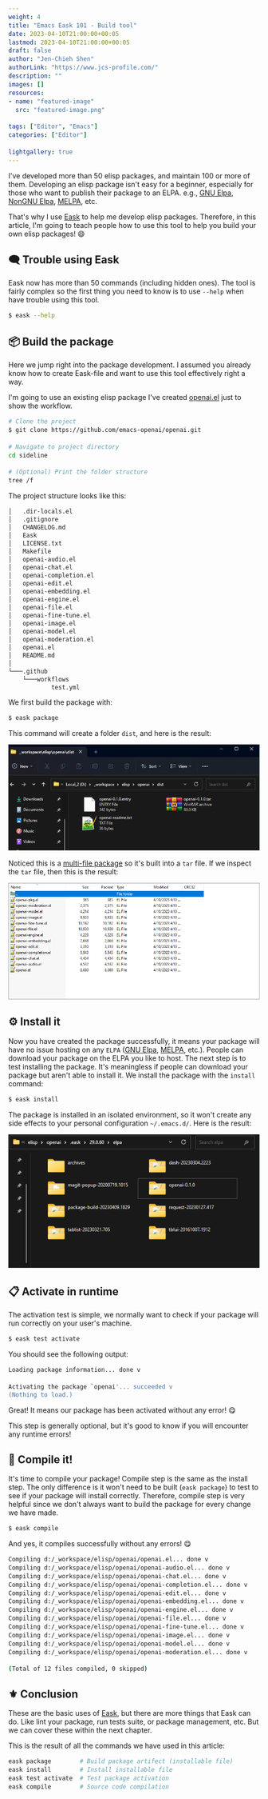 ```yaml
---
weight: 4
title: "Emacs Eask 101 - Build tool"
date: 2023-04-10T21:00:00+00:05
lastmod: 2023-04-10T21:00:00+00:05
draft: false
author: "Jen-Chieh Shen"
authorLink: "https://www.jcs-profile.com/"
description: ""
images: []
resources:
- name: "featured-image"
  src: "featured-image.png"

tags: ["Editor", "Emacs"]
categories: ["Editor"]

lightgallery: true
---
```


I've developed more than 50 elisp packages, and maintain 100 or more of them.
Developing an elisp package isn't easy for a beginner, especially for those
who want to publish their package to an ELPA. e.g., [GNU Elpa][], [NonGNU Elpa][],
[MELPA][], etc.

That's why I use [Eask][] to help me develop elisp packages. Therefore, in this
article, I'm going to teach people how to use this tool to help you build your
own elisp packages! 😄

<!-- more -->

## 🗨️ Trouble using Eask

Eask now has more than 50 commands (including hidden ones). The tool is fairly
complex so the first thing you need to know is to use `--help` when have trouble
using this tool.

```sh
$ eask --help
```

## 📦 Build the package

Here we jump right into the package development. I assumed you already know
how to create Eask-file and want to use this tool effectively right a way.

I'm going to use an existing elisp package I've created [openai.el][openai]
just to show the workflow.

```sh
# Clone the project
$ git clone https://github.com/emacs-openai/openai.git

# Navigate to project directory
cd sideline

# (Optional) Print the folder structure
tree /f
```

The project structure looks like this:

```
│   .dir-locals.el
│   .gitignore
│   CHANGELOG.md
│   Eask
│   LICENSE.txt
│   Makefile
│   openai-audio.el
│   openai-chat.el
│   openai-completion.el
│   openai-edit.el
│   openai-embedding.el
│   openai-engine.el
│   openai-file.el
│   openai-fine-tune.el
│   openai-image.el
│   openai-model.el
│   openai-moderation.el
│   openai.el
│   README.md
│
└───.github
    └───workflows
            test.yml
```

We first build the package with:

```sh
$ eask package
```

This command will create a folder `dist`, and here is the result:

![](package.png)

Noticed this is a [multi-file package][] so it's built into a `tar` file. If we
inspect the `tar` file, then this is the result:

![](tar.png)

## ⚙ Install it

Now you have created the package successfully, it means your package will have
no issue hosting on any `ELPA` ([GNU Elpa][], [MELPA][], etc.).
People can download your package on the ELPA you like to host. The next step
is to test installing the package. It's meaningless if people can download
your package but aren't able to install it. We install the package with
the `install` command:

```sh
$ eask install
```

The package is installed in an isolated environment, so it won't create any side
effects to your personal configuration `~/.emacs.d/`. Here is the result:

![](install.png)

## 📋 Activate in runtime

The activation test is simple, we normally want to check if your package will
run correctly on your user's machine.

```sh
$ eask test activate
```

You should see the following output:

```sh
Loading package information... done v

Activating the package `openai'... succeeded v
(Nothing to load.)
```

Great! It means our package has been activated without any error! 😋

This step is generally optional, but it's good to know if you will encounter
any runtime errors!

## 👷 Compile it!

It's time to compile your package! Compile step is the same as the install step.
The only difference is it won't need to be built (`eask package`) to test
to see if your package will install correctly. Therefore, compile step is very
helpful since we don't always want to build the package for every change we
have made.

```sh
$ eask compile
```

And yes, it compiles successfully without any errors! 😋

```sh
Compiling d:/_workspace/elisp/openai/openai.el... done v
Compiling d:/_workspace/elisp/openai/openai-audio.el... done v
Compiling d:/_workspace/elisp/openai/openai-chat.el... done v
Compiling d:/_workspace/elisp/openai/openai-completion.el... done v
Compiling d:/_workspace/elisp/openai/openai-edit.el... done v
Compiling d:/_workspace/elisp/openai/openai-embedding.el... done v
Compiling d:/_workspace/elisp/openai/openai-engine.el... done v
Compiling d:/_workspace/elisp/openai/openai-file.el... done v
Compiling d:/_workspace/elisp/openai/openai-fine-tune.el... done v
Compiling d:/_workspace/elisp/openai/openai-image.el... done v
Compiling d:/_workspace/elisp/openai/openai-model.el... done v
Compiling d:/_workspace/elisp/openai/openai-moderation.el... done v

(Total of 12 files compiled, 0 skipped)
```

## ⚜️ Conclusion

These are the basic uses of [Eask][], but there are more things that Eask can
do. Like lint your package, run tests suite, or package management, etc. But
we can cover these within the next chapter.

This is the result of all the commands we have used in this article:

```sh
eask package        # Build package artifect (installable file)
eask install        # Install installable file
eask test activate  # Test package activation
eask compile        # Source code compilation
```

[GNU Elpa]: https://elpa.gnu.org/
[NonGNU Elpa]: https://elpa.nongnu.org/
[MELPA]: https://melpa.org/
[Eask]: https://github.com/emacs-eask/cli
[openai]: https://github.com/emacs-openai/openai
[multi-file package]: https://www.gnu.org/software/emacs/manual/html_node/elisp/Multi_002dfile-Packages.html
